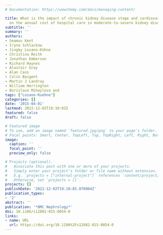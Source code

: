 ```yaml
---
# Documentation: https://wowchemy.com/docs/managing-content/

title: What is the impact of chronic kidney disease stage and cardiovascular disease
  on the annual cost of hospital care in moderate-to-severe kidney disease?
subtitle: ''
summary: ''
authors:
- Seamus Kent
- Iryna Schlackow
- Jingky Lozano-Kühne
- Christina Reith
- Jonathan Emberson
- Richard Haynes
- Alastair Gray
- Alan Cass
- Colin Baigent
- Martin J Landray
- William Herrington
- Borislava Mihaylova and
tags: ["Lozano-Kuehne"]
categories: []
date: '2015-04-01'
lastmod: 2022-12-02T19:10:03Z
featured: false
draft: false

# Featured image
# To use, add an image named `featured.jpg/png` to your page's folder.
# Focal points: Smart, Center, TopLeft, Top, TopRight, Left, Right, BottomLeft, Bottom, BottomRight.
image:
  caption: ''
  focal_point: ''
  preview_only: false

# Projects (optional).
#   Associate this post with one or more of your projects.
#   Simply enter your project's folder or file name without extension.
#   E.g. `projects = ["internal-project"]` references `content/project/deep-learning/index.md`.
#   Otherwise, set `projects = []`.
projects: []
publishDate: '2022-12-02T19:10:03.070904Z'
publication_types:
- '2'
abstract: ''
publication: '*BMC Nephrology*'
doi: 10.1186/s12882-015-0054-0
links:
- name: URL
  url: https://doi.org/10.1186%2Fs12882-015-0054-0
---
```

